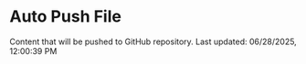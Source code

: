 # Auto Push File

Content that will be pushed to GitHub repository.
Last updated: 06/28/2025, 12:00:39 PM